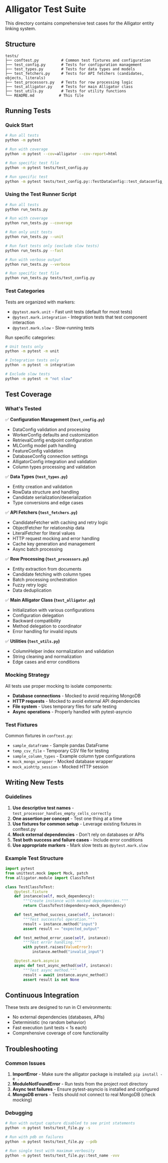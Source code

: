 # Alligator Test Suite

This directory contains comprehensive test cases for the Alligator entity linking system.

## Structure

```
tests/
├── conftest.py          # Common test fixtures and configuration
├── test_config.py       # Tests for configuration management
├── test_types.py        # Tests for data types and models
├── test_fetchers.py     # Tests for API fetchers (candidates, objects, literals)
├── test_processors.py   # Tests for row processing logic
├── test_alligator.py    # Tests for main Alligator class
├── test_utils.py        # Tests for utility functions
└── README.md           # This file
```

## Running Tests

### Quick Start

```bash
# Run all tests
python -m pytest

# Run with coverage
python -m pytest --cov=alligator --cov-report=html

# Run specific test file
python -m pytest tests/test_config.py

# Run specific test
python -m pytest tests/test_config.py::TestDataConfig::test_dataconfig_with_dataframe
```

### Using the Test Runner Script

```bash
# Run all tests
python run_tests.py

# Run with coverage
python run_tests.py --coverage

# Run only unit tests
python run_tests.py --unit

# Run fast tests only (exclude slow tests)
python run_tests.py --fast

# Run with verbose output
python run_tests.py --verbose

# Run specific test file
python run_tests.py tests/test_config.py
```

### Test Categories

Tests are organized with markers:

- `@pytest.mark.unit` - Fast unit tests (default for most tests)
- `@pytest.mark.integration` - Integration tests that test component interaction
- `@pytest.mark.slow` - Slow-running tests

Run specific categories:

```bash
# Unit tests only
python -m pytest -m unit

# Integration tests only
python -m pytest -m integration

# Exclude slow tests
python -m pytest -m "not slow"
```

## Test Coverage

### What's Tested

✅ **Configuration Management (`test_config.py`)**
- DataConfig validation and processing
- WorkerConfig defaults and customization
- RetrievalConfig endpoint configuration
- MLConfig model path handling
- FeatureConfig validation
- DatabaseConfig connection settings
- AlligatorConfig integration and validation
- Column types processing and validation

✅ **Data Types (`test_types.py`)**
- Entity creation and validation
- RowData structure and handling
- Candidate serialization/deserialization
- Type conversions and edge cases

✅ **API Fetchers (`test_fetchers.py`)**
- CandidateFetcher with caching and retry logic
- ObjectFetcher for relationship data
- LiteralFetcher for literal values
- HTTP request mocking and error handling
- Cache key generation and management
- Async batch processing

✅ **Row Processing (`test_processors.py`)**
- Entity extraction from documents
- Candidate fetching with column types
- Batch processing orchestration
- Fuzzy retry logic
- Data deduplication

✅ **Main Alligator Class (`test_alligator.py`)**
- Initialization with various configurations
- Configuration delegation
- Backward compatibility
- Method delegation to coordinator
- Error handling for invalid inputs

✅ **Utilities (`test_utils.py`)**
- ColumnHelper index normalization and validation
- String cleaning and normalization
- Edge cases and error conditions

### Mocking Strategy

All tests use proper mocking to isolate components:

- **Database connections** - Mocked to avoid requiring MongoDB
- **HTTP requests** - Mocked to avoid external API dependencies
- **File system** - Uses temporary files for safe testing
- **Async operations** - Properly handled with pytest-asyncio

### Test Fixtures

Common fixtures in `conftest.py`:

- `sample_dataframe` - Sample pandas DataFrame
- `temp_csv_file` - Temporary CSV file for testing
- `sample_column_types` - Example column type configurations
- `mock_mongo_wrapper` - Mocked database wrapper
- `mock_aiohttp_session` - Mocked HTTP session

## Writing New Tests

### Guidelines

1. **Use descriptive test names** - `test_processor_handles_empty_cells_correctly`
2. **One assertion per concept** - Test one thing at a time
3. **Use fixtures for common setup** - Leverage existing fixtures in conftest.py
4. **Mock external dependencies** - Don't rely on databases or APIs
5. **Test both success and failure cases** - Include error conditions
6. **Use appropriate markers** - Mark slow tests as `@pytest.mark.slow`

### Example Test Structure

```python
import pytest
from unittest.mock import Mock, patch
from alligator.module import ClassToTest

class TestClassToTest:
    @pytest.fixture
    def instance(self, mock_dependency):
        """Create instance with mocked dependencies."""
        return ClassToTest(dependency=mock_dependency)

    def test_method_success_case(self, instance):
        """Test successful operation."""
        result = instance.method("input")
        assert result == "expected_output"

    def test_method_error_case(self, instance):
        """Test error handling."""
        with pytest.raises(ValueError):
            instance.method("invalid_input")

    @pytest.mark.asyncio
    async def test_async_method(self, instance):
        """Test async method."""
        result = await instance.async_method()
        assert result is not None
```

## Continuous Integration

These tests are designed to run in CI environments:

- No external dependencies (databases, APIs)
- Deterministic (no random behavior)
- Fast execution (unit tests < 1s each)
- Comprehensive coverage of core functionality

## Troubleshooting

### Common Issues

1. **ImportError** - Make sure the alligator package is installed: `pip install -e .`
2. **ModuleNotFoundError** - Run tests from the project root directory
3. **Async test failures** - Ensure pytest-asyncio is installed and configured
4. **MongoDB errors** - Tests should not connect to real MongoDB (check mocking)

### Debugging

```bash
# Run with output capture disabled to see print statements
python -m pytest tests/test_file.py -s

# Run with pdb on failures
python -m pytest tests/test_file.py --pdb

# Run single test with maximum verbosity
python -m pytest tests/test_file.py::test_name -vvv
```
